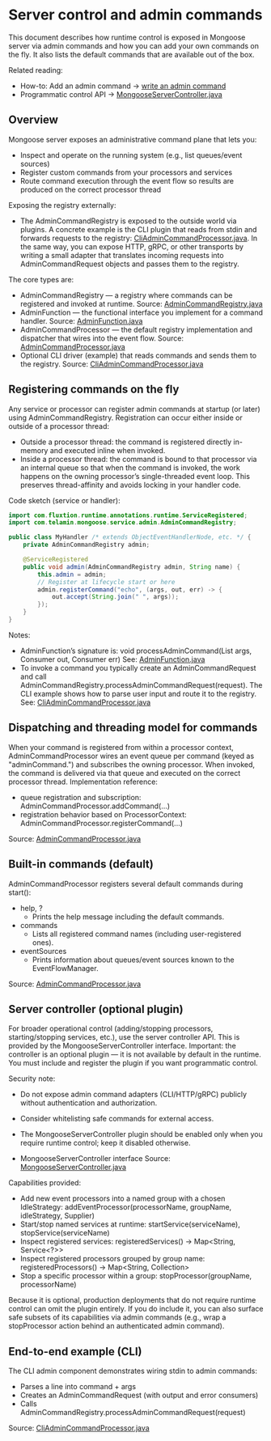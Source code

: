 # Server control and admin commands

This document describes how runtime control is exposed in Mongoose server via admin commands and how you can add your
own commands on the fly. It also lists the default commands that are available out of the box.

Related reading:

- How-to: Add an admin command → [write an admin command](../how-to/how-to-write-an-admin-command.md)
- Programmatic control
  API → [MongooseServerController.java]({{source_root}}/main/java/com/telamin/mongoose/service/servercontrol/MongooseServerController.java)

## Overview

Mongoose server exposes an administrative command plane that lets you:

- Inspect and operate on the running system (e.g., list queues/event sources)
- Register custom commands from your processors and services
- Route command execution through the event flow so results are produced on the correct processor thread

Exposing the registry externally:

- The AdminCommandRegistry is exposed to the outside world via plugins. A concrete example is the CLI plugin
  that reads from stdin and forwards requests to the registry:
  [CliAdminCommandProcessor.java]({{source_root}}/main/java/com/telamin/mongoose/service/admin/impl/CliAdminCommandProcessor.java).
  In the same way, you can expose HTTP, gRPC, or other transports by writing a small adapter that translates incoming
  requests into AdminCommandRequest objects and passes them to the registry.

The core types are:

- AdminCommandRegistry — a registry where commands can be registered and invoked at runtime.
  Source: [AdminCommandRegistry.java]({{source_root}}/main/java/com/telamin/mongoose/service/admin/AdminCommandRegistry.java)
- AdminFunction — the functional interface you implement for a command handler.
  Source: [AdminFunction.java]({{source_root}}/main/java/com/telamin/mongoose/service/admin/AdminFunction.java)
- AdminCommandProcessor — the default registry implementation and dispatcher that wires into the event flow.
  Source: [AdminCommandProcessor.java]({{source_root}}/main/java/com/telamin/mongoose/service/admin/impl/AdminCommandProcessor.java)
- Optional CLI driver (example) that reads commands and sends them to the registry.
  Source: [CliAdminCommandProcessor.java]({{source_root}}/main/java/com/telamin/mongoose/service/admin/impl/CliAdminCommandProcessor.java)

## Registering commands on the fly

Any service or processor can register admin commands at startup (or later) using AdminCommandRegistry. Registration can
occur either inside or outside of a processor thread:

- Outside a processor thread: the command is registered directly in-memory and executed inline when invoked.
- Inside a processor thread: the command is bound to that processor via an internal queue so that when the command is
  invoked, the work happens on the owning processor’s single-threaded event loop. This preserves thread-affinity and
  avoids locking in your handler code.

Code sketch (service or handler):

```java
import com.fluxtion.runtime.annotations.runtime.ServiceRegistered;
import com.telamin.mongoose.service.admin.AdminCommandRegistry;

public class MyHandler /* extends ObjectEventHandlerNode, etc. */ {
    private AdminCommandRegistry admin;

    @ServiceRegistered
    public void admin(AdminCommandRegistry admin, String name) {
        this.admin = admin;
        // Register at lifecycle start or here
        admin.registerCommand("echo", (args, out, err) -> {
            out.accept(String.join(" ", args));
        });
    }
}
```

Notes:

- AdminFunction’s signature is: void processAdminCommand(List<String> args, Consumer<OUT> out, Consumer<ERR> err)
  See: [AdminFunction.java]({{source_root}}/main/java/com/telamin/mongoose/service/admin/AdminFunction.java)
- To invoke a command you typically create an AdminCommandRequest and call
  AdminCommandRegistry.processAdminCommandRequest(request). The CLI example shows how to parse user input and route it
  to the registry.
  See: [CliAdminCommandProcessor.java]({{source_root}}/main/java/com/telamin/mongoose/service/admin/impl/CliAdminCommandProcessor.java)

## Dispatching and threading model for commands

When your command is registered from within a processor context, AdminCommandProcessor wires an event queue per
command (keyed as "adminCommand.<name>") and subscribes the owning processor. When invoked, the command is delivered via
that queue and executed on the correct processor thread. Implementation reference:

- queue registration and subscription: AdminCommandProcessor.addCommand(...)
- registration behavior based on ProcessorContext: AdminCommandProcessor.registerCommand(...)

Source: [AdminCommandProcessor.java]({{source_root}}/main/java/com/telamin/mongoose/service/admin/impl/AdminCommandProcessor.java)

## Built-in commands (default)

AdminCommandProcessor registers several default commands during start():

- help, ?
    - Prints the help message including the default commands.
- commands
    - Lists all registered command names (including user-registered ones).
- eventSources
    - Prints information about queues/event sources known to the EventFlowManager.

Source: [AdminCommandProcessor.java]({{source_root}}/main/java/com/telamin/mongoose/service/admin/impl/AdminCommandProcessor.java)

## Server controller (optional plugin)

For broader operational control (adding/stopping processors, starting/stopping services, etc.), use the server
controller API. This is provided by the MongooseServerController interface. Important: the controller is an optional
plugin — it is not available by default in the runtime. You must include and register the plugin if you want
programmatic
control.

Security note:
- Do not expose admin command adapters (CLI/HTTP/gRPC) publicly without authentication and authorization.
- Consider whitelisting safe commands for external access.
- The MongooseServerController plugin should be enabled only when you require runtime control; keep it disabled otherwise.

- MongooseServerController interface
  Source: [MongooseServerController.java]({{source_root}}/main/java/com/telamin/mongoose/service/servercontrol/MongooseServerController.java)

Capabilities provided:

- Add new event processors into a named group with a chosen IdleStrategy:
  addEventProcessor(processorName, groupName, idleStrategy, Supplier<StaticEventProcessor>)
- Start/stop named services at runtime:
  startService(serviceName), stopService(serviceName)
- Inspect registered services:
  registeredServices() → Map<String, Service<?>>
- Inspect registered processors grouped by group name:
  registeredProcessors() → Map<String, Collection<NamedEventProcessor>>
- Stop a specific processor within a group:
  stopProcessor(groupName, processorName)

Because it is optional, production deployments that do not require runtime control can omit the plugin entirely. If you
do
include it, you can also surface safe subsets of its capabilities via admin commands (e.g., wrap a stopProcessor action
behind an authenticated admin command).

## End-to-end example (CLI)

The CLI admin component demonstrates wiring stdin to admin commands:

- Parses a line into command + args
- Creates an AdminCommandRequest (with output and error consumers)
- Calls AdminCommandRegistry.processAdminCommandRequest(request)

Source: [CliAdminCommandProcessor.java]({{source_root}}/main/java/com/telamin/mongoose/service/admin/impl/CliAdminCommandProcessor.java)
